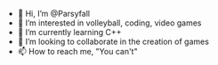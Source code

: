 - 👋 Hi, I’m @Parsyfall
- 👀 I’m interested in volleyball, coding, video games
- 🌱 I’m currently learning C++
- 💞️ I’m looking to collaborate in the creation of games
- 📫 How to reach me, "You can't"

<!---
Parsyfall/Parsyfall is a ✨ special ✨ repository because its `README.md` (this file) appears on your GitHub profile.
You can click the Preview link to take a look at your changes.
--->
